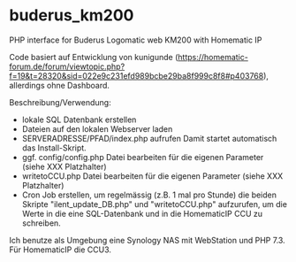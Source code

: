 # buderus_km200
PHP interface for Buderus Logomatic web KM200 with Homematic IP

Code basiert auf Entwicklung von kunigunde (https://homematic-forum.de/forum/viewtopic.php?f=19&t=28320&sid=022e9c231efd989bcbe29ba8f999c8f8#p403768), allerdings ohne Dashboard.

Beschreibung/Verwendung:
- lokale SQL Datenbank erstellen
- Dateien auf den lokalen Webserver laden
- SERVERADRESSE/PFAD/index.php aufrufen
Damit startet automatisch das Install-Skript.
- ggf. config/config.php Datei bearbeiten für die eigenen Parameter (siehe XXX Platzhalter)
- writetoCCU.php Datei bearbeiten für die eigenen Parameter (siehe XXX Platzhalter)
- Cron Job erstellen, um regelmässig (z.B. 1 mal pro Stunde) die beiden Skripte "ilent_update_DB.php" und "writetoCCU.php" aufzurufen, um die Werte in die eine SQL-Datenbank und in die HomematicIP CCU zu schreiben.

Ich benutze als Umgebung eine Synology NAS mit WebStation und PHP 7.3. Für HomematicIP die CCU3.
